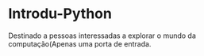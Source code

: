 # Introdu-Python
Destinado a pessoas interessadas a explorar o mundo da computação(Apenas uma porta de entrada.
